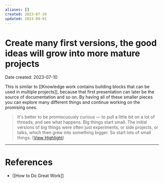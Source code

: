 ```yaml
---
aliases: []
created: 2023-07-10
updated: 2023-09-01
---
```


# Create many first versions, the good ideas will grow into more mature projects
Date created: 2023-07-10

This is similar to [[Knowledge work contains building blocks that can be used in multiple projects]], because that first presentation can later be the source of documentation and so on. By having all of these smaller pieces you can explore many different things and continue working on the promising ones.

> It's better to be promiscuously curious — to pull a little bit on a lot of threads, and see what happens. Big things start small. The initial versions of big things were often just experiments, or side projects, or talks, which then grew into something bigger. So start lots of small things. ([View Highlight](https://read.readwise.io/read/01h4zbpnr6chgprefzf8s14vtd))

---
# References
* [[How to Do Great Work]]